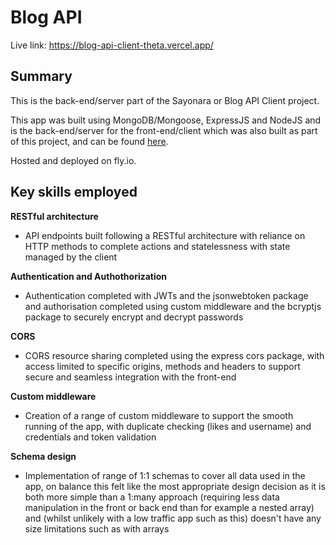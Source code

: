 # Blog API

Live link: https://blog-api-client-theta.vercel.app/

## Summary

This is the back-end/server part of the Sayonara or Blog API Client project.

This app was built using MongoDB/Mongoose, ExpressJS and NodeJS and is the back-end/server for the front-end/client which was also built as part of this project, and can be found [here](https://github.com/Barrymoonshine/blog-API-client).

Hosted and deployed on fly.io.

## Key skills employed

**RESTful architecture**

- API endpoints built following a RESTful architecture with reliance on HTTP methods to complete actions and statelessness with state managed by the client

**Authentication and Authothorization**

- Authentication completed with JWTs and the jsonwebtoken package and authorisation completed using custom middleware and the bcryptjs package to securely encrypt and decrypt passwords

**CORS**

- CORS resource sharing completed using the express cors package, with access limited to specific origins, methods and headers to support secure and seamless integration with the front-end

**Custom middleware**

- Creation of a range of custom middleware to support the smooth running of the app, with duplicate checking (likes and username) and credentials and token validation

**Schema design**

- Implementation of range of 1:1 schemas to cover all data used in the app, on balance this felt like the most appropriate design decision as it is both more simple than a 1:many approach (requiring less data manipulation in the front or back end than for example a nested array) and (whilst unlikely with a low traffic app such as this) doesn't have any size limitations such as with arrays

